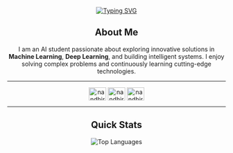 <p align="center">
    <a href="https://github.com/nandhiraja">
        <img src="https://readme-typing-svg.demolab.com?font=Montserrat&size=30&duration=3000&pause=500&color=36BCF7&center=true&width=500&lines=Hello,+I'm+Nandhiraja;AI+Enthusiast+and+Data+Scientist" alt="Typing SVG"/>
    </a>
</p>


<h2 align="center">About Me</h2>
<p align="center">I am an AI student passionate about exploring innovative solutions in <strong>Machine Learning</strong>, <strong>Deep Learning</strong>, and building intelligent systems. I enjoy solving complex problems and continuously learning cutting-edge technologies.</p>

---

<p align="center">
<a href="https://linkedin.com/in/nandhiraja-k-034501247" target="blank"><img align="center" src="https://raw.githubusercontent.com/rahuldkjain/github-profile-readme-generator/master/src/images/icons/Social/linked-in-alt.svg" alt="nandhirajak" height="30" width="40" /></a>
<a href="https://kaggle.com/nandhirajak" target="blank"><img align="center" src="https://raw.githubusercontent.com/rahuldkjain/github-profile-readme-generator/master/src/images/icons/Social/kaggle.svg" alt="nandhirajak" height="30" width="40" /></a>
<a href="mailto:nandhiraja16@gmail.com" target="blank">
    <img align="center" src="https://img.icons8.com/fluency/48/000000/gmail-new.png" alt="nandhiraja16@gmail.com" height="30" width="40" />
</a>
</p>




---

<h2 align="center">Quick Stats</h2>
<p align="center">
    <img src="https://github-readme-stats.vercel.app/api/top-langs?username=nandhiraja&show_icons=true&locale=en&layout=compact&theme=tokyonight" alt="Top Languages"/>
</p>
